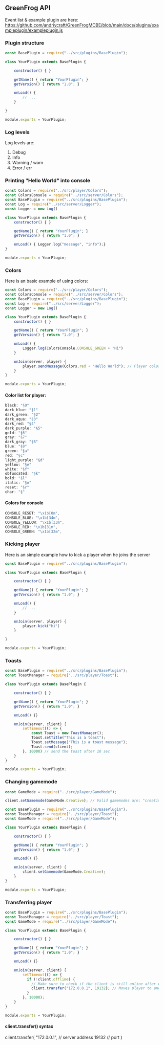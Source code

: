 ## GreenFrog API

Event list & example plugin are here: https://github.com/andriycraft/GreenFrogMCBE/blob/main/docs/plugins/exampleplugin/exampleplugin.js

### Plugin structure

```javascript
const BasePlugin = require("../src/plugins/BasePlugin");

class YourPlugin extends BasePlugin {

    constructor() { }

    getName() { return "YourPlugin"; }
    getVersion() { return "1.0"; }

    onLoad() {
        // ...
    }

}

module.exports = YourPlugin;
```

### Log levels

Log levels are:

1. Debug
2. Info
3. Warning / warn
4. Error / err

### Printing "Hello World" into console

```javascript
const Colors = require("../src/player/Colors");
const ColorsConsole = require("../src/server/Colors");
const BasePlugin = require("../src/plugins/BasePlugin");
const Log = require("../src/server/Logger");
const Logger = new Log()

class YourPlugin extends BasePlugin {
    constructor() { }

    getName() { return "YourPlugin"; }
    getVersion() { return "1.0"; }

    onLoad() { Logger.log("message", "info");}
}

module.exports = YourPlugin;
```

### Colors

Here is an basic example of using colors:

```javascript
const Colors = require("../src/player/Colors");
const ColorsConsole = require("../src/server/Colors");
const BasePlugin = require("../src/plugins/BasePlugin");
const Log = require("../src/server/Logger");
const Logger = new Log()

class YourPlugin extends BasePlugin {
    constructor() { }

    getName() { return "YourPlugin"; }
    getVersion() { return "1.0"; }

    onLoad() {
        Logger.log(ColorsConsole.CONSOLE_GREEN + "Hi")
    }

    onJoin(server, player) {
        player.sendMessage(Colors.red + "Hello World"); // Player color demo
    }
}

module.exports = YourPlugin;
```

#### Color list for player:

```javascript
black: "§0"
dark_blue: "§1"
dark_green: "§2"
dark_aqua: "§3"
dark_red: "§4"
dark_purple: "§5"
gold: "§6"
gray: "§7"
dark_gray: "§8"
blue: "§9"
green: "§a"
red: "§c"
light_purple: "§d"
yellow: "§e"
white: "§f"
obfuscated: "§k"
bold: "§l"
italic: "§o"
reset: "§r"
char: "§"
```

#### Colors for console

```javascript
CONSOLE_RESET: "\x1b[0m",
CONSOLE_BLUE: "\x1b[34m",
CONSOLE_YELLOW: "\x1b[33m",
CONSOLE_RED: "\x1b[31m",
CONSOLE_GREEN: "\x1b[32m",
```

### Kicking player

Here is an simple example how to kick a player when he joins the server

```javascript
const BasePlugin = require("../src/plugins/BasePlugin");

class YourPlugin extends BasePlugin {

    constructor() { }

    getName() { return "YourPlugin"; }
    getVersion() { return "1.0"; }

    onLoad() {
        // ...
    }

    onJoin(server, player) {
        player.kick("hi")
    }

}

module.exports = YourPlugin;
```

### Toasts

```javascript
const BasePlugin = require("../src/plugins/BasePlugin");
const ToastManager = require("../src/player/Toast");

class YourPlugin extends BasePlugin {

    constructor() { }

    getName() { return "YourPlugin"; }
    getVersion() { return "1.0"; }

    onLoad() {}

    onJoin(server, client) {
        setTimeout(() => {
            const Toast = new ToastManager();
            Toast.setTitle("This is a toast");
            Toast.setMessage("This is a toast message");
            Toast.send(client);
        }, 10000) // send the toast after 10 sec
    }
}

module.exports = YourPlugin;
```

### Changing gamemode

```javascript
const GameMode = require("../src/player/GameMode");

client.setGamemode(GameMode.Creative); // Valid gamemodes are: "creative", "survival", "adventure", "spectator" or "fallback"        
```

```javascript
const BasePlugin = require("../src/plugins/BasePlugin");
const ToastManager = require("../src/player/Toast");
const GameMode = require("../src/player/GameMode");

class YourPlugin extends BasePlugin {

    constructor() { }

    getName() { return "YourPlugin"; }
    getVersion() { return "1.0"; }

    onLoad() {}

    onJoin(server, client) {
        client.setGamemode(GameMode.Creative);
    }
}

module.exports = YourPlugin;
```

### Transferring player

```javascript
const BasePlugin = require("../src/plugins/BasePlugin");
const ToastManager = require("../src/player/Toast");
const GameMode = require("../src/player/GameMode");

class YourPlugin extends BasePlugin {

    constructor() { }

    getName() { return "YourPlugin"; }
    getVersion() { return "1.0"; }

    onLoad() {}

    onJoin(server, client) {
        setTimeout(() => {
          if (!client.offline) {
            // Make sure to check if the client is still online after doing setTimeout() that uses client API in production plugins
            client.transfer("172.0.0.1", 19132); // Moves player to another server
          }
        }, 10000);
    }
}

module.exports = YourPlugin;
```

#### client.transfer() syntax

client.transfer(
    "172.0.0.1", // server address
    19132 // port
)
